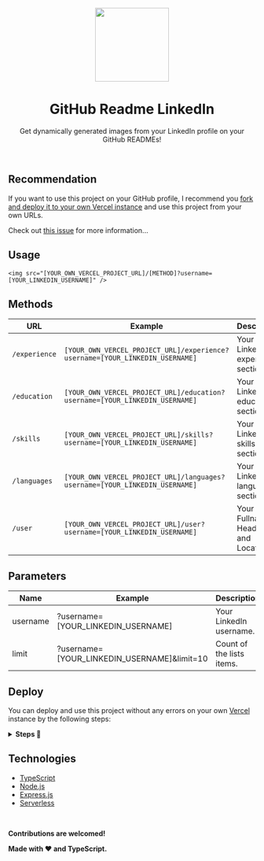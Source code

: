 <div align="center">

<br>
<img src="https://raw.githubusercontent.com/soroushchehresa/github-readme-linkedin/master/linkedin-github.png" width="150" />

# GitHub Readme LinkedIn
Get dynamically generated images from your LinkedIn profile on your GitHub READMEs!

</div>

<br>

## Recommendation
If you want to use this project on your GitHub profile, I recommend you [fork and deploy it to your own Vercel instance](https://github.com/soroushchehresa/github-readme-linkedin/#Deploy) and use this project from your own URLs.

Check out [this issue](https://github.com/soroushchehresa/github-readme-linkedin/issues/1) for more information...

## Usage
```MD
<img src="[YOUR_OWN_VERCEL_PROJECT_URL]/[METHOD]?username=[YOUR_LINKEDIN_USERNAME]" />
```

## Methods

|    URL    |                   Example                   |        Description         |
| ---------- | ------------------------------------------- | -------------------------- |
| `/experience` | `[YOUR_OWN_VERCEL_PROJECT_URL]/experience?username=[YOUR_LINKEDIN_USERNAME]` | Your LinkedIn experience section. |
| `/education` | `[YOUR_OWN_VERCEL_PROJECT_URL]/education?username=[YOUR_LINKEDIN_USERNAME]` | Your LinkedIn education section. |
| `/skills` | `[YOUR_OWN_VERCEL_PROJECT_URL]/skills?username=[YOUR_LINKEDIN_USERNAME]` | Your LinkedIn skills section. |
| `/languages` | `[YOUR_OWN_VERCEL_PROJECT_URL]/languages?username=[YOUR_LINKEDIN_USERNAME]` | Your LinkedIn languages section. |
| `/user` | `[YOUR_OWN_VERCEL_PROJECT_URL]/user?username=[YOUR_LINKEDIN_USERNAME]` | Your Fullname, Headline and Location. |


## Parameters
|    Name    |                   Example                   |        Description         |  Required |
| ---------- | ------------------------------------------- | -------------------------- | --------- |
| username   | ?username=[YOUR_LINKEDIN_USERNAME]          | Your LinkedIn username.    | YES       |
| limit      | ?username=[YOUR_LINKEDIN_USERNAME]&limit=10 | Count of the lists items.  | NO        |

## Deploy
You can deploy and use this project without any errors on your own [Vercel](https://vercel.com) instance by the following steps:
<details>
 <summary><b>Steps  🔨 </b></summary>
 
 1. Go to [vercel.com](https://vercel.com)
 1. Click on `Login`  
   ![](https://files.catbox.moe/tct1wg.png)
 1. Sign in with GitHub by pressing `Continue with GitHub`  
   ![](https://files.catbox.moe/btd78j.jpeg)
 1. Sign into GitHub and allow access to all repositories, if prompted
 1. Fork this repo
 1. Go back to your [Vercel dashboard](https://vercel.com/dashboard)
 1. Select `Import Project`  
   ![](https://i.imgur.com/yzVClIY.png)
 1. Select `Import a Git Repository`  
   ![](https://i.imgur.com/8E96p4U.png)
 1. Select root and keep everything as is, just place your LinkedIn cookie called `li_at` as your environment variable named `LINKEDIN_TOKEN` and click `Deploy`
   ![](https://i.imgur.com/ngBYKat.png)
 1. You're good to go. See your domains to use the API!
</details>

## Technologies
- [TypeScript](https://github.com/microsoft/TypeScript)
- [Node.js](https://github.com/nodejs/node)
- [Express.js](https://github.com/expressjs/express)
- [Serverless](https://vercel.com)

<br>

**Contributions are welcomed!**

**Made with :heart: and TypeScript.**
